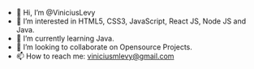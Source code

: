 - 👋 Hi, I’m @ViniciusLevy
- 👀 I’m interested in HTML5, CSS3, JavaScript, React JS, Node JS and Java.
- 🌱 I’m currently learning Java.
- 💞️ I’m looking to collaborate on Opensource Projects.
- 📫 How to reach me: viniciusmlevy@gmail.com

<!---
ViniciusLevy/ViniciusLevy is a ✨ special ✨ repository because its `README.md` (this file) appears on your GitHub profile.
You can click the Preview link to take a look at your changes.
--->
